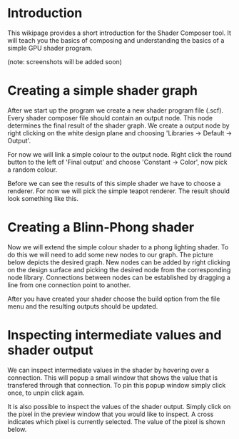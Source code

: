 # Introduction #

This wikipage provides a short introduction for the Shader Composer tool. It will teach you the basics of composing and understanding the basics of a simple GPU shader program.

(note: screenshots will be added soon)

# Creating a simple shader graph #

After we start up the program we create a new shader program file (.scf). Every shader composer file should contain an output node. This node determines the final result of the shader graph. We create a output node by right clicking on the white design plane and choosing 'Libraries -> Default -> Output'.

For now we will link a simple colour to the output node. Right click the round button to the left of 'Final output' and choose 'Constant -> Color', now pick a random colour.

Before we can see the results of this simple shader we have to choose a renderer. For now we will pick the simple teapot renderer. The result should look something like this.

# Creating a Blinn-Phong shader #

Now we will extend the simple colour shader to a phong lighting shader. To do this we will need to add some new nodes to our graph. The picture below depicts the desired graph. New nodes can be added by right clicking on the design surface and picking the desired node from the corresponding node library. Connections between nodes can be established by dragging a line from one connection point to another.

After you have created your shader choose the build option from the file menu and the resulting outputs should be updated.

# Inspecting intermediate values and shader output #

We can inspect intermediate values in the shader by hovering over a connection. This will popup a small window that shows the value that is transfered through that connection. To pin this popup window simply click once, to unpin click again.

It is also possible to inspect the values of the shader output. Simply click on the pixel in the preview window that you would like to inspect. A cross indicates which pixel is currently selected. The value of the pixel is shown below.